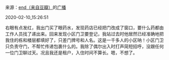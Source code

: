 来源：[end（来自豆瓣）](https://www.douban.com/people/taleending/)的[广播](https://www.douban.com/people/taleending/status/2802141271/)


2020-02-10_15:26:51


右眼有点发红，我出门买了眼药水，发现药店已经把门改成了窗口，要什么药都由工作人员找了递出来。回来发现小区门卫要登记，我站过去时他居然已经准确地把我住的栋和楼层都填好了，只差门牌号和人名。这是一千多人的小区呐！小区门卫只负责守门，不帮忙传递包裹什么的。我除了偶尔出入时打声简短招呼，没跟任何一位门卫聊过天。况且我还是租户，入住时间不算长。嗯，不想了。
